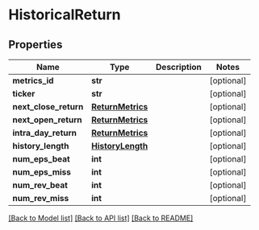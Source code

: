 # HistoricalReturn

## Properties
Name | Type | Description | Notes
------------ | ------------- | ------------- | -------------
**metrics_id** | **str** |  | [optional] 
**ticker** | **str** |  | [optional] 
**next_close_return** | [**ReturnMetrics**](ReturnMetrics.md) |  | [optional] 
**next_open_return** | [**ReturnMetrics**](ReturnMetrics.md) |  | [optional] 
**intra_day_return** | [**ReturnMetrics**](ReturnMetrics.md) |  | [optional] 
**history_length** | [**HistoryLength**](HistoryLength.md) |  | [optional] 
**num_eps_beat** | **int** |  | [optional] 
**num_eps_miss** | **int** |  | [optional] 
**num_rev_beat** | **int** |  | [optional] 
**num_rev_miss** | **int** |  | [optional] 

[[Back to Model list]](../README.md#documentation-for-models) [[Back to API list]](../README.md#documentation-for-api-endpoints) [[Back to README]](../README.md)

